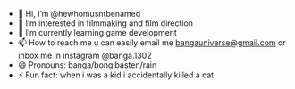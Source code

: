 - 👋 Hi, I’m @hewhomusntbenamed
- 👀 I’m interested in filmmaking and film direction 
- 🌱 I’m currently learning game development
- 📫 How to reach me u can easily email me bangauniverse@gmail.com or inbox me in instagram @banga.1302
- 😄 Pronouns: banga/bongibasten/rain
- ⚡ Fun fact: when i was a kid i accidentally killed a cat 

<!---
hewhomusntbenamed/hewhomusntbenamed is a ✨ special ✨ repository because its `README.md` (this file) appears on your GitHub profile.
You can click the Preview link to take a look at your changes.
--->
